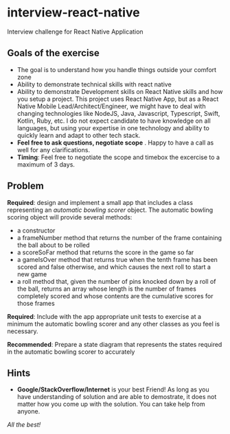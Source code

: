# interview-react-native
Interview challenge for React Native Application

## Goals of the exercise
- The goal is to understand how you handle things outside your comfort zone
- Ability to demonstrate technical skills with react native
- Ability to demonstrate Development skills on React Native skills and how you setup a project.   This project uses React Native App, but as a React Native Mobile Lead/Architect/Engineer,  we might have to deal with changing technologies like NodeJS, Java, Javascript, Typescript, Swift, Kotlin, Ruby, etc.  I do not expect candidate to have knowledge on all languages,  but using your expertise in one technology and ability to quickly learn and adapt to other tech stack. 
- **Feel free to ask questions,  negotiate scope** .  Happy to have a call as well for any clarifications. 
- **Timing**:  Feel free to negotiate the scope and timebox the excercise to a maximum of 3 days.

## Problem

**Required**: design and implement a small app that includes a class representing an *automatic* *bowling* *scorer* object. The automatic bowling scoring object will provide several methods:
- a constructor
- a frameNumber method that returns the number of the frame containing the ball about to be rolled
- a scoreSoFar method that returns the score in the game so far
- a gameIsOver method that returns true when the tenth frame has been scored and false otherwise, and which causes the next roll to start a new game
- a roll method that, given the number of pins knocked down by a roll of the ball, returns an array whose length is the number of frames completely scored and whose contents are the cumulative scores for those frames

**Required**: Include with the app appropriate unit tests to exercise at a minimum the automatic bowling scorer and any other classes as you feel is necessary.

**Recommended**: Prepare a state diagram that represents the states required in the automatic bowling scorer to accurately


## Hints
-	**Google/StackOverflow/Internet** is your best Friend! As long as you have understanding of solution and are able to demostrate,  it does not matter how you come up with the solution. You can take help from anyone.

*All the best!*
